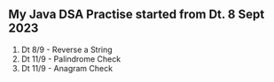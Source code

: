 ## My Java DSA Practise started from Dt. 8 Sept 2023


1) Dt 8/9 - Reverse a String
2) Dt 11/9 - Palindrome Check
3) Dt 11/9 - Anagram Check